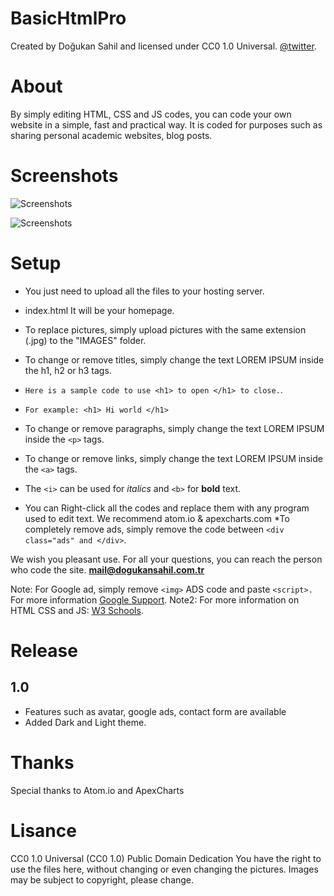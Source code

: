 # BasicHtmlPro
Created by Doğukan Sahil and licensed under CC0 1.0 Universal.
[@twitter](https://www.twitter.com/dogukansahil).
# About
By simply editing HTML, CSS and JS codes, you can code your own website in a simple, fast and practical way.
It is coded for purposes such as sharing personal academic websites, blog posts.
# Screenshots
![Screenshots](https://github.com/dogukansahil/BasicHtmlPro/blob/main/Screenshoots/1.png)

![Screenshots](https://github.com/dogukansahil/BasicHtmlPro/blob/main/Screenshoots/2.png)

# Setup
* You just need to upload all the files to your hosting server.
* index.html It will be your homepage.
* To replace pictures, simply upload pictures with the same extension (.jpg) to the "IMAGES" folder. 
* To change or remove titles, simply change the text LOREM IPSUM inside the h1, h2 or h3 tags.
* `Here is a sample code to use <h1> to open </h1> to close.`.
* `For example: <h1> Hi world </h1>`
* To change or remove paragraphs, simply change the text LOREM IPSUM inside the `<p>` tags.
* To change or remove links, simply change the text LOREM IPSUM inside the `<a>` tags.
* The `<i>` can be used for _italics_ and `<b>` for **bold** text.
  
* You can Right-click all the codes and replace them with any program used to edit text.
We recommend atom.io & apexcharts.com
*To completely remove ads, simply remove the code between `<div class="ads" and </div>`.

We wish you pleasant use. For all your questions, you can reach the person who code the site. **mail@dogukansahil.com.tr**

Note: For Google ad, simply remove `<img>` ADS code and paste `<script>.`
For more information [Google Support](https://support.google.com/adsense/answer/7584263?hl=en).
Note2: For more information on HTML CSS and JS: [W3 Schools](https://www.w3schools.com/TAgs/default.asp).
# Release
## 1.0
* Features such as avatar, google ads, contact form are available
* Added Dark and Light theme.
# Thanks
Special thanks to Atom.io and ApexCharts
# Lisance
CC0 1.0 Universal (CC0 1.0)
Public Domain Dedication
You have the right to use the files here, without changing or even changing the pictures.
Images may be subject to copyright, please change.
